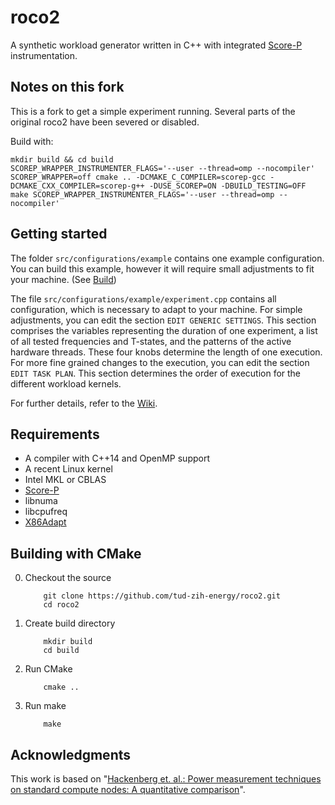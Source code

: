 # roco2
A synthetic workload generator written in C++ with integrated [Score-P](http://www.vi-hps.org/projects/score-p) instrumentation.

## Notes on this fork
This is a fork to get a simple experiment running. Several parts of the original roco2 have been severed or disabled.

Build with:

```
mkdir build && cd build
SCOREP_WRAPPER_INSTRUMENTER_FLAGS='--user --thread=omp --nocompiler' SCOREP_WRAPPER=off cmake .. -DCMAKE_C_COMPILER=scorep-gcc -DCMAKE_CXX_COMPILER=scorep-g++ -DUSE_SCOREP=ON -DBUILD_TESTING=OFF
make SCOREP_WRAPPER_INSTRUMENTER_FLAGS='--user --thread=omp --nocompiler'
```

## Getting started

The folder ```src/configurations/example``` contains one example configuration.
You can build this example, however it will require small adjustments to fit your machine. (See [Build](#user-content-building-with-cmake))

The file ```src/configurations/example/experiment.cpp``` contains all configuration,
which is necessary to adapt to your machine. For simple adjustments, you can edit the section ```EDIT GENERIC SETTINGS```. This section comprises the variables representing the duration of one experiment, a list of all tested frequencies and T-states, and the patterns of the active hardware threads. These four knobs determine the length of one execution.
For more fine grained changes to the execution, you can edit the section ```EDIT TASK PLAN```. This section determines the order of execution for the different workload kernels.

For further details, refer to the [Wiki](https://github.com/tud-zih-energy/roco2/wiki).

## Requirements

-   A compiler with C++14 and OpenMP support
-   A recent Linux kernel
-   Intel MKL or CBLAS
-   [Score-P](http://www.vi-hps.org/projects/score-p)
-   libnuma
-   libcpufreq
-   [X86Adapt](https://github.com/tud-zih-energy/x86_adapt)

## Building with CMake

0.  Checkout the source

    ```
        git clone https://github.com/tud-zih-energy/roco2.git
        cd roco2
    ```

1.  Create build directory

    ```
        mkdir build
        cd build
    ```

2.  Run CMake

    ```
        cmake ..
    ```

3.  Run make

    ```
        make
    ```

## Acknowledgments

This work is based on "[Hackenberg et. al.: Power measurement techniques on standard compute nodes: A quantitative comparison](http://ieeexplore.ieee.org/abstract/document/6557170/)".
